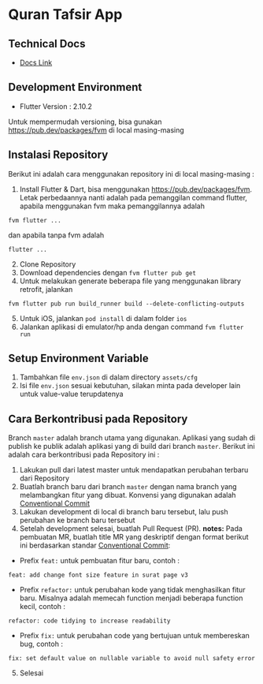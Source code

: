 # Quran Tafsir App

## Technical Docs
- [Docs Link](https://docs.google.com/document/d/13dj3vLI09XOuCy3Deh2nCiAieruJzf2mBGGSgAmGH6g/edit?usp=sharing)

## Development Environment

- Flutter Version : 2.10.2

Untuk mempermudah versioning, bisa gunakan https://pub.dev/packages/fvm di local masing-masing

## Instalasi Repository

Berikut ini adalah cara menggunakan repository ini di local masing-masing : 

1. Install Flutter & Dart, bisa menggunakan https://pub.dev/packages/fvm. Letak perbedaannya nanti adalah pada pemanggilan command flutter, apabila menggunakan fvm maka pemanggilannya adalah 
```
fvm flutter ...
``` 
dan apabila tanpa fvm adalah 
```
flutter ...
```
2. Clone Repository
3. Download dependencies dengan `fvm flutter pub get`
4. Untuk melakukan generate beberapa file yang menggunakan library retrofit, jalankan 
```
fvm flutter pub run build_runner build --delete-conflicting-outputs
```
5. Untuk iOS, jalankan `pod install` di dalam folder `ios`
6. Jalankan aplikasi di emulator/hp anda dengan command `fvm flutter run`

## Setup Environment Variable

1. Tambahkan file `env.json` di dalam directory `assets/cfg`
2. Isi file `env.json` sesuai kebutuhan, silakan minta pada developer lain untuk value-value terupdatenya

## Cara Berkontribusi pada Repository

Branch `master` adalah branch utama yang digunakan. Aplikasi yang sudah di publish ke publik adalah aplikasi yang di build dari branch `master`.
Berikut ini adalah cara berkontribusi pada Repository ini : 

1. Lakukan pull dari latest master untuk mendapatkan perubahan terbaru dari Repository
2. Buatlah branch baru dari branch `master` dengan nama branch yang melambangkan fitur yang dibuat. Konvensi yang digunakan adalah [Conventional Commit](https://www.conventionalcommits.org/en/v1.0.0/#summary)
3. Lakukan development di local di branch baru tersebut, lalu push perubahan ke branch baru tersebut
4. Setelah development selesai, buatlah Pull Request (PR).
**notes:** Pada pembuatan MR, buatlah title MR yang deskriptif dengan format berikut ini berdasarkan standar [Conventional Commit](https://www.conventionalcommits.org/en/v1.0.0/#summary):
- Prefix `feat:` untuk pembuatan fitur baru, contoh : 
```
feat: add change font size feature in surat page v3
```
- Prefix `refactor:` untuk perubahan kode yang tidak menghasilkan fitur baru. Misalnya adalah memecah function menjadi beberapa function kecil, contoh : 
```
refactor: code tidying to increase readability
```
- Prefix `fix:` untuk perubahan code yang bertujuan untuk membereskan bug, contoh : 
```
fix: set default value on nullable variable to avoid null safety error
```
5. Selesai
